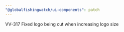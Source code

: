 ```yaml
---
"@globalfishingwatch/ui-components": patch
---
```


VV-317 Fixed logo being cut when increasing logo size
